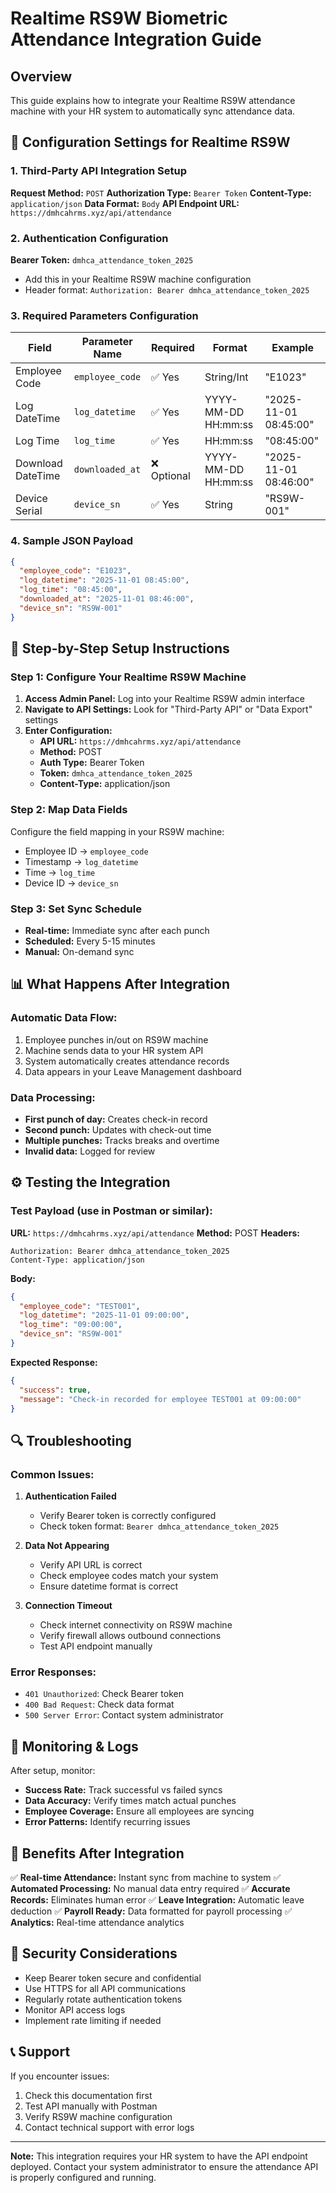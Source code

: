 # Realtime RS9W Biometric Attendance Integration Guide

## Overview
This guide explains how to integrate your Realtime RS9W attendance machine with your HR system to automatically sync attendance data.

## 🔧 Configuration Settings for Realtime RS9W

### 1. Third-Party API Integration Setup

**Request Method:** `POST`
**Authorization Type:** `Bearer Token` 
**Content-Type:** `application/json`
**Data Format:** `Body`
**API Endpoint URL:** `https://dmhcahrms.xyz/api/attendance`

### 2. Authentication Configuration

**Bearer Token:** `dmhca_attendance_token_2025`
- Add this in your Realtime RS9W machine configuration
- Header format: `Authorization: Bearer dmhca_attendance_token_2025`

### 3. Required Parameters Configuration

| Field | Parameter Name | Required | Format | Example |
|-------|----------------|----------|---------|---------|
| Employee Code | `employee_code` | ✅ Yes | String/Int | "E1023" |
| Log DateTime | `log_datetime` | ✅ Yes | YYYY-MM-DD HH:mm:ss | "2025-11-01 08:45:00" |
| Log Time | `log_time` | ✅ Yes | HH:mm:ss | "08:45:00" |
| Download DateTime | `downloaded_at` | ❌ Optional | YYYY-MM-DD HH:mm:ss | "2025-11-01 08:46:00" |
| Device Serial | `device_sn` | ✅ Yes | String | "RS9W-001" |

### 4. Sample JSON Payload

```json
{
  "employee_code": "E1023",
  "log_datetime": "2025-11-01 08:45:00",
  "log_time": "08:45:00",
  "downloaded_at": "2025-11-01 08:46:00",
  "device_sn": "RS9W-001"
}
```

## 🚀 Step-by-Step Setup Instructions

### Step 1: Configure Your Realtime RS9W Machine

1. **Access Admin Panel:** Log into your Realtime RS9W admin interface
2. **Navigate to API Settings:** Look for "Third-Party API" or "Data Export" settings
3. **Enter Configuration:**
   - **API URL:** `https://dmhcahrms.xyz/api/attendance`
   - **Method:** POST
   - **Auth Type:** Bearer Token
   - **Token:** `dmhca_attendance_token_2025`
   - **Content-Type:** application/json

### Step 2: Map Data Fields

Configure the field mapping in your RS9W machine:
- Employee ID → `employee_code`
- Timestamp → `log_datetime` 
- Time → `log_time`
- Device ID → `device_sn`

### Step 3: Set Sync Schedule

- **Real-time:** Immediate sync after each punch
- **Scheduled:** Every 5-15 minutes
- **Manual:** On-demand sync

## 📊 What Happens After Integration

### Automatic Data Flow:
1. Employee punches in/out on RS9W machine
2. Machine sends data to your HR system API
3. System automatically creates attendance records
4. Data appears in your Leave Management dashboard

### Data Processing:
- **First punch of day:** Creates check-in record
- **Second punch:** Updates with check-out time
- **Multiple punches:** Tracks breaks and overtime
- **Invalid data:** Logged for review

## ⚙️ Testing the Integration

### Test Payload (use in Postman or similar):

**URL:** `https://dmhcahrms.xyz/api/attendance`
**Method:** POST
**Headers:**
```
Authorization: Bearer dmhca_attendance_token_2025
Content-Type: application/json
```

**Body:**
```json
{
  "employee_code": "TEST001",
  "log_datetime": "2025-11-01 09:00:00",
  "log_time": "09:00:00",
  "device_sn": "RS9W-001"
}
```

**Expected Response:**
```json
{
  "success": true,
  "message": "Check-in recorded for employee TEST001 at 09:00:00"
}
```

## 🔍 Troubleshooting

### Common Issues:

1. **Authentication Failed**
   - Verify Bearer token is correctly configured
   - Check token format: `Bearer dmhca_attendance_token_2025`

2. **Data Not Appearing**
   - Verify API URL is correct
   - Check employee codes match your system
   - Ensure datetime format is correct

3. **Connection Timeout**
   - Check internet connectivity on RS9W machine
   - Verify firewall allows outbound connections
   - Test API endpoint manually

### Error Responses:

- `401 Unauthorized`: Check Bearer token
- `400 Bad Request`: Check data format
- `500 Server Error`: Contact system administrator

## 📱 Monitoring & Logs

After setup, monitor:
- **Success Rate:** Track successful vs failed syncs
- **Data Accuracy:** Verify times match actual punches  
- **Employee Coverage:** Ensure all employees are syncing
- **Error Patterns:** Identify recurring issues

## 🎯 Benefits After Integration

✅ **Real-time Attendance:** Instant sync from machine to system
✅ **Automated Processing:** No manual data entry required
✅ **Accurate Records:** Eliminates human error
✅ **Leave Integration:** Automatic leave deduction
✅ **Payroll Ready:** Data formatted for payroll processing
✅ **Analytics:** Real-time attendance analytics

## 🔐 Security Considerations

- Keep Bearer token secure and confidential
- Use HTTPS for all API communications  
- Regularly rotate authentication tokens
- Monitor API access logs
- Implement rate limiting if needed

## 📞 Support

If you encounter issues:
1. Check this documentation first
2. Test API manually with Postman
3. Verify RS9W machine configuration
4. Contact technical support with error logs

---

**Note:** This integration requires your HR system to have the API endpoint deployed. Contact your system administrator to ensure the attendance API is properly configured and running.